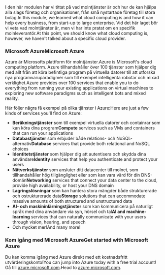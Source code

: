 <span data-ttu-id="82933-101">I den här modulen har vi tittat på vad molntjänster är och hur de kan hjälpa alla slags företag och organisationer, från små nystartade företag till stora bolag.</span><span class="sxs-lookup"><span data-stu-id="82933-101">In this module, we learned what cloud computing is and how it can help every business, from start-up to large enterprise.</span></span> <span data-ttu-id="82933-102">Vid det här laget bör vi veta vad molntjänster är, men vi har inte pratat om en specifik molnleverantör.</span><span class="sxs-lookup"><span data-stu-id="82933-102">At this point, we should know what cloud computing is, however, we haven't talked about a specific cloud provider.</span></span>

### <a name="microsoft-azure"></a><span data-ttu-id="82933-103">Microsoft Azure</span><span class="sxs-lookup"><span data-stu-id="82933-103">Microsoft Azure</span></span>

<span data-ttu-id="82933-104">Azure är Microsofts plattform för molntjänster.</span><span class="sxs-lookup"><span data-stu-id="82933-104">Azure is Microsoft's cloud computing platform.</span></span> <span data-ttu-id="82933-105">Azure tillhandahåller över 100 tjänster som hjälper dig med allt från att köra befintliga program på virtuella datorer till att utforska nya programvaruparadigmer som till exempel intelligenta robotar och mixad verklighet.</span><span class="sxs-lookup"><span data-stu-id="82933-105">Azure provides over 100 services that enable you to do everything from running your existing applications on virtual machines to exploring new software paradigms such as intelligent bots and mixed reality.</span></span>

<span data-ttu-id="82933-106">Här följer några få exempel på olika tjänster i Azure:</span><span class="sxs-lookup"><span data-stu-id="82933-106">Here are just a few kinds of services you'll find on Azure:</span></span>

- <span data-ttu-id="82933-107">**Beräkningstjänster** som till exempel virtuella datorer och containrar som kan köra dina program</span><span class="sxs-lookup"><span data-stu-id="82933-107">**Compute** services such as VMs and containers that can run your applications</span></span>
- <span data-ttu-id="82933-108">**Databastjänster** som erbjuder både relations- och NoSQL-alternativ</span><span class="sxs-lookup"><span data-stu-id="82933-108">**Database** services that provide both relational and NoSQL choices</span></span>
- <span data-ttu-id="82933-109">**Identitetstjänster** som hjälper dig att autentisera och skydda dina användare</span><span class="sxs-lookup"><span data-stu-id="82933-109">**Identity** services that help you authenticate and protect your users</span></span>
- <span data-ttu-id="82933-110">**Nätverkstjänster** som ansluter ditt datacenter till molnet, som tillhandahåller hög tillgänglighet eller som kan vara värd för din DNS-domän</span><span class="sxs-lookup"><span data-stu-id="82933-110">**Networking** services that connect your data center to the cloud, provide high availability, or host your DNS domain</span></span>
- <span data-ttu-id="82933-111">**Lagringslösningar** som kan hantera stora mängder både strukturerade och ostrukturerade data</span><span class="sxs-lookup"><span data-stu-id="82933-111">**Storage** solutions that can accommodate massive amounts of both structured and unstructured data</span></span>
- <span data-ttu-id="82933-112">**AI- och maskininlärningstjänster** som kan kommunicera på naturligt språk med dina användare via syn, hörsel och tal</span><span class="sxs-lookup"><span data-stu-id="82933-112">**AI and machine-learning** services that can naturally communicate with your users through vision, hearing, and speech</span></span>
- <span data-ttu-id="82933-113">Och mycket mer!</span><span class="sxs-lookup"><span data-stu-id="82933-113">And many more!</span></span>

### <a name="get-started-with-microsoft-azure"></a><span data-ttu-id="82933-114">Kom igång med Microsoft Azure</span><span class="sxs-lookup"><span data-stu-id="82933-114">Get started with Microsoft Azure</span></span>

<span data-ttu-id="82933-115">Du kan komma igång med Azure direkt med ett kostnadsfritt utvärderingskonto!</span><span class="sxs-lookup"><span data-stu-id="82933-115">You can jump into Azure today with a free trial account!</span></span> <span data-ttu-id="82933-116">Gå till [azure.microsoft.com](https://azure.microsoft.com).</span><span class="sxs-lookup"><span data-stu-id="82933-116">Head to [azure.microsoft.com](https://azure.microsoft.com).</span></span>
